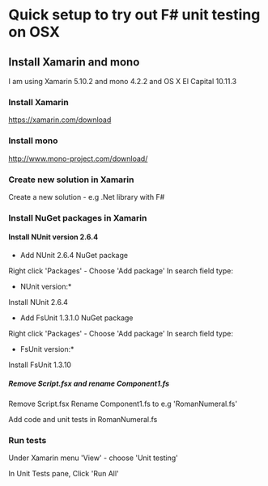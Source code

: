 
# Quick setup to try out F# unit testing on OSX

## Install Xamarin and mono

I am using Xamarin 5.10.2 and mono 4.2.2 and OS X El Capital 10.11.3

### Install Xamarin

  https://xamarin.com/download

### Install mono

  http://www.mono-project.com/download/


### Create new solution in Xamarin

Create a new solution - e.g .Net library with F#

### Install NuGet packages in Xamarin

#### Install NUnit version 2.6.4

* Add NUnit 2.6.4 NuGet package

Right click 'Packages' - Choose 'Add package' 
In search field type: 

  * NUnit version:* 

Install NUnit 2.6.4

* Add FsUnit 1.3.1.0 NuGet package

Right click 'Packages' - Choose 'Add package' 
In search field type: 

* FsUnit version:* 

Install FsUnit 1.3.10

##### Remove Script.fsx and rename Component1.fs

Remove Script.fsx
Rename Component1.fs to e.g 'RomanNumeral.fs'

Add code and unit tests in RomanNumeral.fs

### Run tests

Under Xamarin menu 'View' - choose 'Unit testing'

In Unit Tests pane, Click 'Run All'
